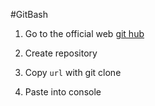 #GitBash
1) Go to the official web
 [git hub](https://github.com/)

2) Create repository
3) Copy `url` with git clone
4) Paste into console 